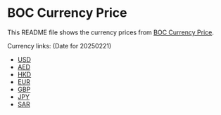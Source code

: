 # BOC Currency Price

This README file shows the currency prices from [BOC Currency Price](https://www.boc.cn/sourcedb/whpj/).

Currency links: (Date for 20250221)

- [USD](https://bocurrencyprice.techina.science/BOC_CURRENCY_PRICE/USD/20250221.json)
- [AED](https://bocurrencyprice.techina.science/BOC_CURRENCY_PRICE/AED/20250221.json)
- [HKD](https://bocurrencyprice.techina.science/BOC_CURRENCY_PRICE/HKD/20250221.json)
- [EUR](https://bocurrencyprice.techina.science/BOC_CURRENCY_PRICE/EUR/20250221.json)
- [GBP](https://bocurrencyprice.techina.science/BOC_CURRENCY_PRICE/GBP/20250221.json)
- [JPY](https://bocurrencyprice.techina.science/BOC_CURRENCY_PRICE/JPY/20250221.json)
- [SAR](https://bocurrencyprice.techina.science/BOC_CURRENCY_PRICE/SAR/20250221.json)
